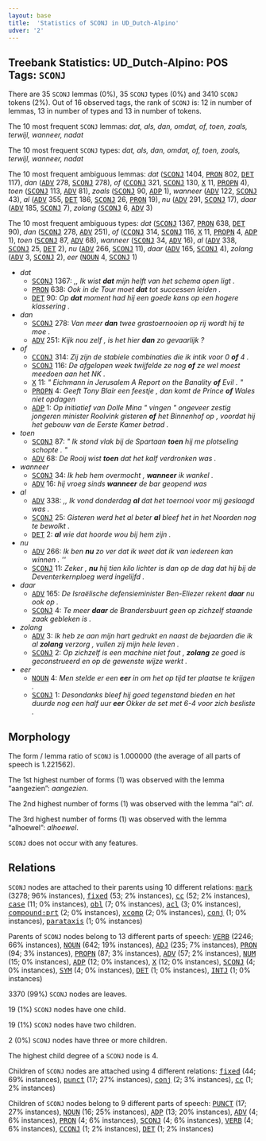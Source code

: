 ```yaml
---
layout: base
title:  'Statistics of SCONJ in UD_Dutch-Alpino'
udver: '2'
---
```


## Treebank Statistics: UD_Dutch-Alpino: POS Tags: `SCONJ`

There are 35 `SCONJ` lemmas (0%), 35 `SCONJ` types (0%) and 3410 `SCONJ` tokens (2%).
Out of 16 observed tags, the rank of `SCONJ` is: 12 in number of lemmas, 13 in number of types and 13 in number of tokens.

The 10 most frequent `SCONJ` lemmas: <em>dat, als, dan, omdat, of, toen, zoals, terwijl, wanneer, nadat</em>

The 10 most frequent `SCONJ` types:  <em>dat, als, dan, omdat, of, toen, zoals, terwijl, wanneer, nadat</em>

The 10 most frequent ambiguous lemmas: <em>dat</em> (<tt><a href="nl_alpino-pos-SCONJ.html">SCONJ</a></tt> 1404, <tt><a href="nl_alpino-pos-PRON.html">PRON</a></tt> 802, <tt><a href="nl_alpino-pos-DET.html">DET</a></tt> 117), <em>dan</em> (<tt><a href="nl_alpino-pos-ADV.html">ADV</a></tt> 278, <tt><a href="nl_alpino-pos-SCONJ.html">SCONJ</a></tt> 278), <em>of</em> (<tt><a href="nl_alpino-pos-CCONJ.html">CCONJ</a></tt> 321, <tt><a href="nl_alpino-pos-SCONJ.html">SCONJ</a></tt> 130, <tt><a href="nl_alpino-pos-X.html">X</a></tt> 11, <tt><a href="nl_alpino-pos-PROPN.html">PROPN</a></tt> 4), <em>toen</em> (<tt><a href="nl_alpino-pos-SCONJ.html">SCONJ</a></tt> 113, <tt><a href="nl_alpino-pos-ADV.html">ADV</a></tt> 81), <em>zoals</em> (<tt><a href="nl_alpino-pos-SCONJ.html">SCONJ</a></tt> 90, <tt><a href="nl_alpino-pos-ADP.html">ADP</a></tt> 1), <em>wanneer</em> (<tt><a href="nl_alpino-pos-ADV.html">ADV</a></tt> 122, <tt><a href="nl_alpino-pos-SCONJ.html">SCONJ</a></tt> 43), <em>al</em> (<tt><a href="nl_alpino-pos-ADV.html">ADV</a></tt> 355, <tt><a href="nl_alpino-pos-DET.html">DET</a></tt> 186, <tt><a href="nl_alpino-pos-SCONJ.html">SCONJ</a></tt> 26, <tt><a href="nl_alpino-pos-PRON.html">PRON</a></tt> 19), <em>nu</em> (<tt><a href="nl_alpino-pos-ADV.html">ADV</a></tt> 291, <tt><a href="nl_alpino-pos-SCONJ.html">SCONJ</a></tt> 17), <em>daar</em> (<tt><a href="nl_alpino-pos-ADV.html">ADV</a></tt> 185, <tt><a href="nl_alpino-pos-SCONJ.html">SCONJ</a></tt> 7), <em>zolang</em> (<tt><a href="nl_alpino-pos-SCONJ.html">SCONJ</a></tt> 6, <tt><a href="nl_alpino-pos-ADV.html">ADV</a></tt> 3)

The 10 most frequent ambiguous types:  <em>dat</em> (<tt><a href="nl_alpino-pos-SCONJ.html">SCONJ</a></tt> 1367, <tt><a href="nl_alpino-pos-PRON.html">PRON</a></tt> 638, <tt><a href="nl_alpino-pos-DET.html">DET</a></tt> 90), <em>dan</em> (<tt><a href="nl_alpino-pos-SCONJ.html">SCONJ</a></tt> 278, <tt><a href="nl_alpino-pos-ADV.html">ADV</a></tt> 251), <em>of</em> (<tt><a href="nl_alpino-pos-CCONJ.html">CCONJ</a></tt> 314, <tt><a href="nl_alpino-pos-SCONJ.html">SCONJ</a></tt> 116, <tt><a href="nl_alpino-pos-X.html">X</a></tt> 11, <tt><a href="nl_alpino-pos-PROPN.html">PROPN</a></tt> 4, <tt><a href="nl_alpino-pos-ADP.html">ADP</a></tt> 1), <em>toen</em> (<tt><a href="nl_alpino-pos-SCONJ.html">SCONJ</a></tt> 87, <tt><a href="nl_alpino-pos-ADV.html">ADV</a></tt> 68), <em>wanneer</em> (<tt><a href="nl_alpino-pos-SCONJ.html">SCONJ</a></tt> 34, <tt><a href="nl_alpino-pos-ADV.html">ADV</a></tt> 16), <em>al</em> (<tt><a href="nl_alpino-pos-ADV.html">ADV</a></tt> 338, <tt><a href="nl_alpino-pos-SCONJ.html">SCONJ</a></tt> 25, <tt><a href="nl_alpino-pos-DET.html">DET</a></tt> 2), <em>nu</em> (<tt><a href="nl_alpino-pos-ADV.html">ADV</a></tt> 266, <tt><a href="nl_alpino-pos-SCONJ.html">SCONJ</a></tt> 11), <em>daar</em> (<tt><a href="nl_alpino-pos-ADV.html">ADV</a></tt> 165, <tt><a href="nl_alpino-pos-SCONJ.html">SCONJ</a></tt> 4), <em>zolang</em> (<tt><a href="nl_alpino-pos-ADV.html">ADV</a></tt> 3, <tt><a href="nl_alpino-pos-SCONJ.html">SCONJ</a></tt> 2), <em>eer</em> (<tt><a href="nl_alpino-pos-NOUN.html">NOUN</a></tt> 4, <tt><a href="nl_alpino-pos-SCONJ.html">SCONJ</a></tt> 1)


* <em>dat</em>
  * <tt><a href="nl_alpino-pos-SCONJ.html">SCONJ</a></tt> 1367: <em>,, Ik wist <b>dat</b> mijn helft van het schema open ligt .</em>
  * <tt><a href="nl_alpino-pos-PRON.html">PRON</a></tt> 638: <em>Ook in de Tour moet <b>dat</b> tot successen leiden .</em>
  * <tt><a href="nl_alpino-pos-DET.html">DET</a></tt> 90: <em>Op <b>dat</b> moment had hij een goede kans op een hogere klassering .</em>
* <em>dan</em>
  * <tt><a href="nl_alpino-pos-SCONJ.html">SCONJ</a></tt> 278: <em>Van meer <b>dan</b> twee grastoernooien op rij wordt hij te moe .</em>
  * <tt><a href="nl_alpino-pos-ADV.html">ADV</a></tt> 251: <em>Kijk nou zelf , is het hier <b>dan</b> zo gevaarlijk ?</em>
* <em>of</em>
  * <tt><a href="nl_alpino-pos-CCONJ.html">CCONJ</a></tt> 314: <em>Zij zijn de stabiele combinaties die ik intik voor 0 <b>of</b> 4 .</em>
  * <tt><a href="nl_alpino-pos-SCONJ.html">SCONJ</a></tt> 116: <em>De afgelopen week twijfelde ze nog <b>of</b> ze wel moest meedoen aan het NK .</em>
  * <tt><a href="nl_alpino-pos-X.html">X</a></tt> 11: <em>" Eichmann in Jerusalem A Report on the Banality <b>of</b> Evil . "</em>
  * <tt><a href="nl_alpino-pos-PROPN.html">PROPN</a></tt> 4: <em>Geeft Tony Blair een feestje , dan komt de Prince <b>of</b> Wales niet opdagen</em>
  * <tt><a href="nl_alpino-pos-ADP.html">ADP</a></tt> 1: <em>Op initiatief van Dolle Mina " vingen " ongeveer zestig jongeren minister Roolvink gisteren <b>of</b> het Binnenhof op , voordat hij het gebouw van de Eerste Kamer betrad .</em>
* <em>toen</em>
  * <tt><a href="nl_alpino-pos-SCONJ.html">SCONJ</a></tt> 87: <em>" Ik stond vlak bij de Spartaan <b>toen</b> hij me plotseling schopte . "</em>
  * <tt><a href="nl_alpino-pos-ADV.html">ADV</a></tt> 68: <em>De Rooij wist <b>toen</b> dat het kalf verdronken was .</em>
* <em>wanneer</em>
  * <tt><a href="nl_alpino-pos-SCONJ.html">SCONJ</a></tt> 34: <em>Ik heb hem overmocht , <b>wanneer</b> ik wankel .</em>
  * <tt><a href="nl_alpino-pos-ADV.html">ADV</a></tt> 16: <em>hij vroeg sinds <b>wanneer</b> de bar geopend was</em>
* <em>al</em>
  * <tt><a href="nl_alpino-pos-ADV.html">ADV</a></tt> 338: <em>,, Ik vond donderdag <b>al</b> dat het toernooi voor mij geslaagd was .</em>
  * <tt><a href="nl_alpino-pos-SCONJ.html">SCONJ</a></tt> 25: <em>Gisteren werd het al beter <b>al</b> bleef het in het Noorden nog te bewolkt .</em>
  * <tt><a href="nl_alpino-pos-DET.html">DET</a></tt> 2: <em><b>al</b> wie dat hoorde wou bij hem zijn .</em>
* <em>nu</em>
  * <tt><a href="nl_alpino-pos-ADV.html">ADV</a></tt> 266: <em>Ik ben <b>nu</b> zo ver dat ik weet dat ik van iedereen kan winnen . ''</em>
  * <tt><a href="nl_alpino-pos-SCONJ.html">SCONJ</a></tt> 11: <em>Zeker , <b>nu</b> hij tien kilo lichter is dan op de dag dat hij bij de Deventerkernploeg werd ingelijfd .</em>
* <em>daar</em>
  * <tt><a href="nl_alpino-pos-ADV.html">ADV</a></tt> 165: <em>De Israëlische defensieminister Ben-Eliezer rekent <b>daar</b> nu ook op .</em>
  * <tt><a href="nl_alpino-pos-SCONJ.html">SCONJ</a></tt> 4: <em>Te meer <b>daar</b> de Brandersbuurt geen op zichzelf staande zaak gebleken is .</em>
* <em>zolang</em>
  * <tt><a href="nl_alpino-pos-ADV.html">ADV</a></tt> 3: <em>Ik heb ze aan mijn hart gedrukt en naast de bejaarden die ik al <b>zolang</b> verzorg , vullen zij mijn hele leven .</em>
  * <tt><a href="nl_alpino-pos-SCONJ.html">SCONJ</a></tt> 2: <em>Op zichzelf is een machine niet fout , <b>zolang</b> ze goed is geconstrueerd en op de gewenste wijze werkt .</em>
* <em>eer</em>
  * <tt><a href="nl_alpino-pos-NOUN.html">NOUN</a></tt> 4: <em>Men stelde er een <b>eer</b> in om het op tijd ter plaatse te krijgen .</em>
  * <tt><a href="nl_alpino-pos-SCONJ.html">SCONJ</a></tt> 1: <em>Desondanks bleef hij goed tegenstand bieden en het duurde nog een half uur <b>eer</b> Okker de set met 6-4 voor zich besliste .</em>

## Morphology

The form / lemma ratio of `SCONJ` is 1.000000 (the average of all parts of speech is 1.221562).

The 1st highest number of forms (1) was observed with the lemma “aangezien”: <em>aangezien</em>.

The 2nd highest number of forms (1) was observed with the lemma “al”: <em>al</em>.

The 3rd highest number of forms (1) was observed with the lemma “alhoewel”: <em>alhoewel</em>.

`SCONJ` does not occur with any features.


## Relations

`SCONJ` nodes are attached to their parents using 10 different relations: <tt><a href="nl_alpino-dep-mark.html">mark</a></tt> (3278; 96% instances), <tt><a href="nl_alpino-dep-fixed.html">fixed</a></tt> (53; 2% instances), <tt><a href="nl_alpino-dep-cc.html">cc</a></tt> (52; 2% instances), <tt><a href="nl_alpino-dep-case.html">case</a></tt> (11; 0% instances), <tt><a href="nl_alpino-dep-obl.html">obl</a></tt> (7; 0% instances), <tt><a href="nl_alpino-dep-acl.html">acl</a></tt> (3; 0% instances), <tt><a href="nl_alpino-dep-compound-prt.html">compound:prt</a></tt> (2; 0% instances), <tt><a href="nl_alpino-dep-xcomp.html">xcomp</a></tt> (2; 0% instances), <tt><a href="nl_alpino-dep-conj.html">conj</a></tt> (1; 0% instances), <tt><a href="nl_alpino-dep-parataxis.html">parataxis</a></tt> (1; 0% instances)

Parents of `SCONJ` nodes belong to 13 different parts of speech: <tt><a href="nl_alpino-pos-VERB.html">VERB</a></tt> (2246; 66% instances), <tt><a href="nl_alpino-pos-NOUN.html">NOUN</a></tt> (642; 19% instances), <tt><a href="nl_alpino-pos-ADJ.html">ADJ</a></tt> (235; 7% instances), <tt><a href="nl_alpino-pos-PRON.html">PRON</a></tt> (94; 3% instances), <tt><a href="nl_alpino-pos-PROPN.html">PROPN</a></tt> (87; 3% instances), <tt><a href="nl_alpino-pos-ADV.html">ADV</a></tt> (57; 2% instances), <tt><a href="nl_alpino-pos-NUM.html">NUM</a></tt> (15; 0% instances), <tt><a href="nl_alpino-pos-ADP.html">ADP</a></tt> (12; 0% instances), <tt><a href="nl_alpino-pos-X.html">X</a></tt> (12; 0% instances), <tt><a href="nl_alpino-pos-SCONJ.html">SCONJ</a></tt> (4; 0% instances), <tt><a href="nl_alpino-pos-SYM.html">SYM</a></tt> (4; 0% instances), <tt><a href="nl_alpino-pos-DET.html">DET</a></tt> (1; 0% instances), <tt><a href="nl_alpino-pos-INTJ.html">INTJ</a></tt> (1; 0% instances)

3370 (99%) `SCONJ` nodes are leaves.

19 (1%) `SCONJ` nodes have one child.

19 (1%) `SCONJ` nodes have two children.

2 (0%) `SCONJ` nodes have three or more children.

The highest child degree of a `SCONJ` node is 4.

Children of `SCONJ` nodes are attached using 4 different relations: <tt><a href="nl_alpino-dep-fixed.html">fixed</a></tt> (44; 69% instances), <tt><a href="nl_alpino-dep-punct.html">punct</a></tt> (17; 27% instances), <tt><a href="nl_alpino-dep-conj.html">conj</a></tt> (2; 3% instances), <tt><a href="nl_alpino-dep-cc.html">cc</a></tt> (1; 2% instances)

Children of `SCONJ` nodes belong to 9 different parts of speech: <tt><a href="nl_alpino-pos-PUNCT.html">PUNCT</a></tt> (17; 27% instances), <tt><a href="nl_alpino-pos-NOUN.html">NOUN</a></tt> (16; 25% instances), <tt><a href="nl_alpino-pos-ADP.html">ADP</a></tt> (13; 20% instances), <tt><a href="nl_alpino-pos-ADV.html">ADV</a></tt> (4; 6% instances), <tt><a href="nl_alpino-pos-PRON.html">PRON</a></tt> (4; 6% instances), <tt><a href="nl_alpino-pos-SCONJ.html">SCONJ</a></tt> (4; 6% instances), <tt><a href="nl_alpino-pos-VERB.html">VERB</a></tt> (4; 6% instances), <tt><a href="nl_alpino-pos-CCONJ.html">CCONJ</a></tt> (1; 2% instances), <tt><a href="nl_alpino-pos-DET.html">DET</a></tt> (1; 2% instances)

